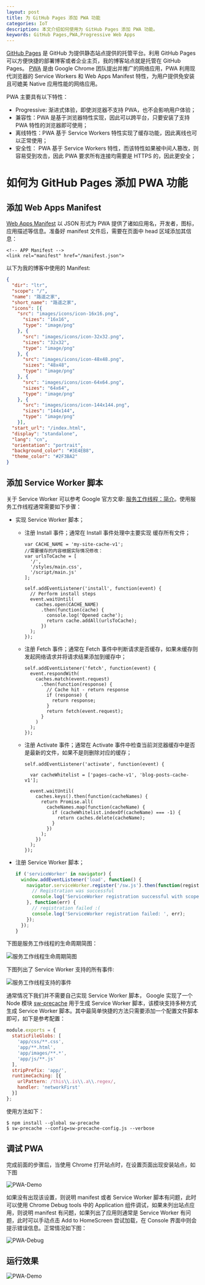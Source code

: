 ```yaml
---
layout: post
title: 为 GitHub Pages 添加 PWA 功能
categories: IoT
description: 本文介绍如何使用为 GitHub Pages 添加 PWA 功能。
keywords: GitHub Pages,PWA,Progressive Web Apps
---
```


[GitHub Pages](https://help.github.com/categories/github-pages-basics/) 是 GitHub 为提供静态站点提供的托管平台。利用 GitHub Pages 可以方便快捷的部署博客或者企业主页，我的博客站点就是托管在 GitHub Pages。 [PWA](https://en.wikipedia.org/wiki/Progressive_Web_Apps) 是由 Google Chrome 团队提出并推广的网络应用，PWA 利用现代浏览器的 Service Workers 和 Web Apps Manifest 特性，为用户提供免安装且可媲美 Native 应用性能的网络应用。

PWA 主要具有以下特性：

- Progressive: 渐进式体验，即使浏览器不支持 PWA，也不会影响用户体验；
- 兼容性：PWA 是基于浏览器特性实现，因此可以跨平台，只要安装了支持 PWA 特性的浏览器即可使用；
- 离线特性：PWA 基于 Service Workers 特性实现了缓存功能，因此离线也可以正常使用；
- 安全性： PWA 基于 Service Workers 特性，而该特性如果被中间人篡改，则容易受到攻击，因此 PWA 要求所有连接均需要是 HTTPS 的，因此更安全；

# 如何为 GitHub Pages 添加 PWA 功能

## 添加 Web Apps Manifest

[Web Apps Manifest](https://developer.mozilla.org/en-US/docs/Web/Manifest) 以 JSON 形式为 PWA 提供了诸如应用名，开发者，图标，应用描述等信息。准备好 manifest 文件后，需要在页面中 head 区域添加其信息：

```
<!-- APP Manifest -->
<link rel="manifest" href="/manifest.json">
```

以下为我的博客中使用的 Manifest:

```json
{
  "dir": "ltr",
  "scope": "/",
  "name": "路遥之家",
  "short_name": "路遥之家",
  "icons": [{
    "src": "images/icons/icon-16x16.png",
      "sizes": "16x16",
      "type": "image/png"
    }, {
      "src": "images/icons/icon-32x32.png",
      "sizes": "32x32",
      "type": "image/png"
    }, {
      "src": "images/icons/icon-48x48.png",
      "sizes": "48x48",
      "type": "image/png"
    }, {
      "src": "images/icons/icon-64x64.png",
      "sizes": "64x64",
      "type": "image/png"
    }, {
      "src": "images/icons/icon-144x144.png",
      "sizes": "144x144",
      "type": "image/png"
    }],
  "start_url": "/index.html",
  "display": "standalone",
  "lang": "cn",
  "orientation": "portrait",
  "background_color": "#3E4EB8",
  "theme_color": "#2F3BA2"
}
```

## 添加 Service Worker 脚本 

关于 Service Worker 可以参考 Google 官方文章: [服务工作线程：简介](https://developers.google.com/web/fundamentals/primers/service-workers/?hl=zh-cn)。使用服务工作线程通常需要如下步骤：

- 实现 Service Worker 脚本；

  - 注册 Install 事件；通常在 Install 事件处理中主要实现 缓存所有文件；

    ```
    var CACHE_NAME = 'my-site-cache-v1';
    //需要缓存的内容根据实际情况修改：
    var urlsToCache = [
      '/',
      '/styles/main.css',
      '/script/main.js'
    ];
    
    self.addEventListener('install', function(event) {
      // Perform install steps
      event.waitUntil(
        caches.open(CACHE_NAME)
          .then(function(cache) {
            console.log('Opened cache');
            return cache.addAll(urlsToCache);
          })
      );
    });
    ```

  - 注册 Fetch 事件；通常在 Fetch 事件中判断请求是否缓存，如果未缓存则发起网络请求并将请求结果添加到缓存中；

    ```
    self.addEventListener('fetch', function(event) {
      event.respondWith(
        caches.match(event.request)
          .then(function(response) {
            // Cache hit - return response
            if (response) {
              return response;
            }
            return fetch(event.request);
          }
        )
      );
    });
    ```

  - 注册 Activate 事件；通常在 Activate 事件中检查当前浏览器缓存中是否是最新的文件，如果不是则删除对应的缓存；

    ```
    self.addEventListener('activate', function(event) {
    
      var cacheWhitelist = ['pages-cache-v1', 'blog-posts-cache-v1'];
    
      event.waitUntil(
        caches.keys().then(function(cacheNames) {
          return Promise.all(
            cacheNames.map(function(cacheName) {
              if (cacheWhitelist.indexOf(cacheName) === -1) {
                return caches.delete(cacheName);
              }
            })
          );
        })
      );
    });
    ```

- 注册 Service Worker 脚本；

  ```javascript
  if ('serviceWorker' in navigator) {
    window.addEventListener('load', function() {
      navigator.serviceWorker.register('/sw.js').then(function(registration) {
        // Registration was successful
        console.log('ServiceWorker registration successful with scope: ', registration.scope);
      }, function(err) {
        // registration failed :(
        console.log('ServiceWorker registration failed: ', err);
      });
    });
  }
  ```

下图是服务工作线程的生命周期简图：

![服务工作线程生命周期简图](https://mdn.mozillademos.org/files/12636/sw-lifecycle.png)

下图列出了 Service Worker 支持的所有事件:

![服务工作线程支持的事件](https://mdn.mozillademos.org/files/12632/sw-events.png)

通常情况下我们并不需要自己实现 Service Worker 脚本， Google 实现了一个 Node 模块 [sw-precache](https://github.com/GoogleChromeLabs/sw-precache) 用于生成 Service Worker 脚本，该模块支持多种方式生成 Service Worker 脚本。其中最简单快捷的方法只需要添加一个配置文件脚本即可，如下是参考配置：

```javascript
module.exports = {
  staticFileGlobs: [
    'app/css/**.css',
    'app/**.html',
    'app/images/**.*',
    'app/js/**.js'
  ],
  stripPrefix: 'app/',
  runtimeCaching: [{
    urlPattern: /this\\.is\\.a\\.regex/,
    handler: 'networkFirst'
  }]
};
```

使用方法如下：

```
$ npm install --global sw-precache
$ sw-precache --config=sw-precache-config.js --verbose
```

##  调试 PWA

完成前面的步骤后，当使用 Chrome 打开站点时，在设置页面出现安装站点，如下图

![PWA-Demo](/images/blog/pwa-install-setting.png)

如果没有出现该设置，则说明 manifest 或者 Service Worker 脚本有问题，此时可以使用 Chrome Debug tools 中的 Application 组件调试，如果未列出站点应用，则说明 manifest 有问题，如果列出了应用则通常是 Service Worker 有问题，此时可以手动点击 Add to HomeScreen 尝试加载，在 Console 界面中则会提示错误信息。正常情况如下图：

![PWA-Debug](/images/blog/pwa-debug.png)



## 运行效果

![PWA-Demo](/images/blog/pwa-demo.png)